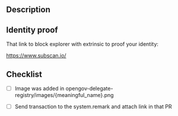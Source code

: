 ## Description

<!-- Briefly describe the changes made in this pull request,
You should describe:
- ...
- ...
- ...

Make sure you read the instructions on how to proof your identity:

https://docs.novawallet.io/nova-wallet-wiki/welcome-to-nova-wallet/about-nova-wallet
-->

## Identity proof

That link to block explorer with extrinsic to proof your identity:

https://www.subscan.io/

## Checklist

- [ ] Image was added in opengov-delegate-registry/images/{meaningful_name}.png
- [ ] Send transaction to the system.remark and attach link in that PR

